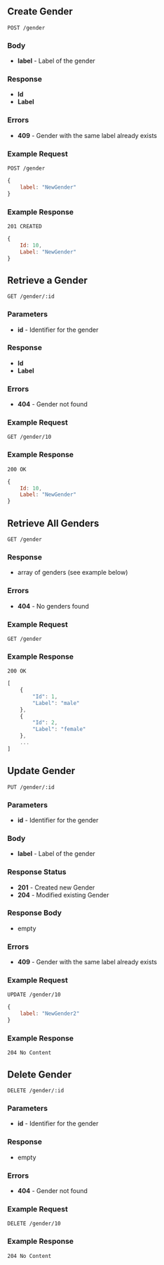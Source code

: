 ## Create Gender

`POST /gender`

### Body
- **label** - Label of the gender

### Response
- **Id** 
- **Label**

### Errors
- **409** - Gender with the same label already exists

### Example Request
`POST /gender`

```javascript
{
    label: "NewGender"
}
```

### Example Response
`201 CREATED`

```javascript
{
    Id: 10,
    Label: "NewGender"
}
```

## Retrieve a Gender

`GET /gender/:id`

### Parameters
- **id** - Identifier for the gender

### Response
- **Id** 
- **Label**

### Errors
- **404** - Gender not found

### Example Request
`GET /gender/10`

### Example Response
`200 OK`

```javascript
{
    Id: 10,
    Label: "NewGender"
}
```

## Retrieve All Genders

`GET /gender`

### Response
- array of genders (see example below)

### Errors
- **404** - No genders found

### Example Request
`GET /gender`

### Example Response
`200 OK`

```javascript
[
    {
        "Id": 1,
        "Label": "male"
    },
    {
        "Id": 2,
        "Label": "female"
    },
    ...
]
```

## Update Gender

`PUT /gender/:id`

### Parameters
- **id** - Identifier for the gender

### Body
- **label** - Label of the gender

### Response Status
- **201** - Created new Gender
- **204** - Modified existing Gender

### Response Body
- empty

### Errors
- **409** - Gender with the same label already exists

### Example Request
`UPDATE /gender/10`

```javascript
{
	label: "NewGender2"
}
```

### Example Response
`204 No Content`

## Delete Gender

`DELETE /gender/:id`

### Parameters
- **id** - Identifier for the gender

### Response
- empty

### Errors
- **404** - Gender not found

### Example Request
`DELETE /gender/10`

### Example Response
`204 No Content`